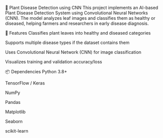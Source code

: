 🌿 Plant Disease Detection using CNN
This project implements an AI-based Plant Disease Detection System using Convolutional Neural Networks (CNN).
The model analyzes leaf images and classifies them as healthy or diseased, helping farmers and researchers in early disease diagnosis.

🌱 Features
Classifies plant leaves into healthy and diseased categories

Supports multiple disease types if the dataset contains them

Uses Convolutional Neural Network (CNN) for image classification

Visualizes training and validation accuracy/loss


📦 Dependencies
Python 3.8+

TensorFlow / Keras

NumPy

Pandas

Matplotlib

Seaborn

scikit-learn


